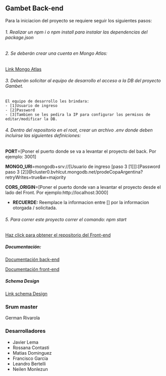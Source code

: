 ## Gambet Back-end

Para la iniciacion del proyecto se requiere seguir los siguientes pasos:

 ######  1. Realizar un npm i o npm install para instalar las dependencias del package.json
 ######  2. Se deberán crear una cuenta en Mongo Atlas:
   [Link Mongo Atlas ]( https://www.mongodb.com/cloud/atlas/register?utm_content=rlsapostreg&utm_source=google&utm_campaign=search_gs_pl_evergreen_atlas_general_retarget-brand-postreg_gic-null_amers-all_ps-all_desktop_eng_lead&utm_term=&utm_medium=cpc_paid_search&utm_ad=&utm_ad_campaign_id=14412646452&adgroup=131761126052&cq_cmp=14412646452&gclid=CjwKCAjw5pShBhB_EiwAvmnNV4I7WtNbhBGkGryY2sm14AOSgvc7swFRV4UKkLcAsK6mXcGca81oihoCT2UQAvD_BwE "Link Mongo Atlas ")

 ###### 3. Deberán solicitar al equipo de desarrollo el acceso a la DB del proyecto Gambet.
    El equipo de desarrollo les brindara:
    - [1]Usuario de ingreso
    - [2]Password
    - [3]Tambien se les pedira la IP para configurar los permisos de editar/modificar la DB.

 ###### 4. Dentro del repositorio en el root, crear un archivo .env donde deben incluirse las siguientes definiciones:

**PORT**=[Poner el puerto donde se va a levantar el proyecto del back. Por ejemplo: 3001]

**MONGO_URI**=mongodb+srv://[Usuario de ingreso [paso 3 [1]]]:[Password paso 3 [2]]@cluster0.bvhlcut.mongodb.net/prodeCopaArgentina?retryWrites=true&w=majority

**CORS_ORIGIN**=[Poner el puerto donde van a levantar el proyecto desde el lado del Front. Por ejemplo:http://localhost:3000]


* **RECUERDE:** Reemplace la informacion entre [] por la informacion otorgada / solicitada.

###### 5. Para correr este proyecto correr el comando: npm start

[Haz click para obtener el repositorio del Front-end](https://github.com/NeilenC/Tonic3Prode-Front/tree/main "Haz click para obtener el repositorio del Front-end")

#####  Documentación:

[Documentación back-end](https://docs.google.com/document/d/1Te8NMQOL4CBRzFNxGqUf6rmfGgq1-6RMboIku5EeGmI/edit# "Documentación back-end")

[Documentación front-end](https://docs.google.com/document/d/1VyDVmTAo_BNUzHJVdwMN3cyrpyL2xVifQdAQ0xW84bk/edit "Documentación front-end")

##### Schema Design

[Link schema Design](https://drive.google.com/file/d/1JsMOzJhIeHblGupsrkAqEVfMs0j5GgE4/view?pli=1 "Link schema Design")


###  Srum master 
German Rivarola 

### Desarrolladores 
* Javier Lema
* Rossana Contasti
* Matias Dominguez
* Francisco García
* Leandro Bertelli
* Neilen Monlezun

